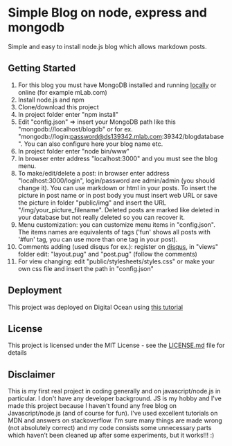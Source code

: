 # Simple Blog on node, express and mongodb

Simple and easy to install node.js blog which allows markdown posts. 

## Getting Started

1. For this blog you must have MongoDB installed and running [locally](https://docs.mongodb.com/v3.4/installation/) or online (for example mLab.com)
2. Install node.js and npm
3. Clone/download this project
4. In project folder enter "npm install"
5. Edit "config.json" => insert your MongoDB path like this "mongodb://localhost/blogdb" or for ex. "mongodb://login:password@ds139342.mlab.com:39342/blogdatabase". You can also configure here your blog name etc.
6. In project folder enter "node bin/www"
7. In browser enter address "localhost:3000" and you must see the blog menu.
8. To make/edit/delete a post: in browser enter address "localhost:3000/login", login/password are admin/admin (you should change it). You can use markdown or html in your posts. To insert the picture in post name or in post body you must insert web URL or save the picture in folder "public/img" and insert the URL "/img/your_picture_filename". Deleted posts are marked like deleted in your database but not really deleted so you can recover it.
9. Menu customization: you can customize menu items in "config.json". The items names are equivalents of tags ('fun' shows all posts with '#fun' tag, you can use more than one tag in your post).
10. Comments adding (used disqus for ex.): register on [disqus](https://disqus.com/profile/signup/), in "views" folder edit: "layout.pug" and "post.pug" (follow the comments)
11. For view changing: edit "public/stylesheets/styles.css" or make your own css file and insert the path in "config.json"

## Deployment

This project was deployed on Digital Ocean using [this tutorial](https://www.digitalocean.com/community/tutorials/how-to-set-up-a-node-js-application-for-production-on-ubuntu-16-04)

## License

This project is licensed under the MIT License - see the [LICENSE.md](LICENSE.md) file for details

## Disclaimer

This is my first real project in coding generally and on javascript/node.js in particular. I don't have any developer background. JS is my hobby and I've made this project because I haven't found any free blog on Javascript/node.js (and of course for fun). I've used excellent tutorials on MDN and answers on stackoverflow. I'm sure many things are made wrong (not absolutely correct) and my code consists some unnecessary parts which haven’t been cleaned up after some experiments, but it works!!! :)
